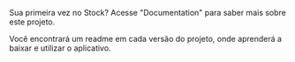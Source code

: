 Sua primeira vez no Stock? Acesse "Documentation" para saber mais sobre este projeto.

Você encontrará um readme em cada versão do projeto, onde aprenderá a baixar e utilizar o aplicativo.

